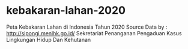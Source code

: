# kebakaran-lahan-2020
Peta Kebakaran Lahan di Indonesia Tahun 2020
Source Data by : http://sipongi.menlhk.go.id/
Sekretariat Penanganan Pengaduan Kasus Lingkungan Hidup Dan Kehutanan
